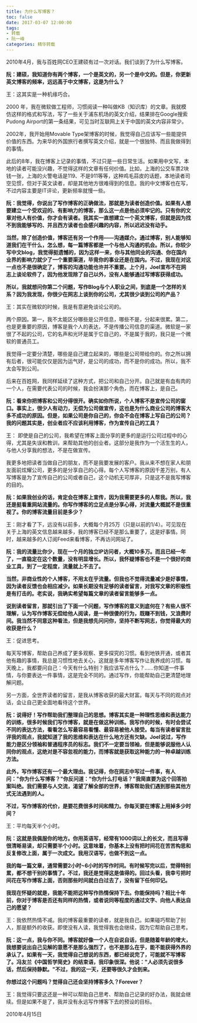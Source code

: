```yaml
---
title: 为什么写博客？
toc: false
date: 2017-03-07 12:00:00
tags:
- 转载
- 阮一峰
categories: 精华转载
---
```

2010年4月，我与百姓网CEO王建硕有过一次对话。我们谈到了为什么写博客。

**阮：建硕，我知道你有两个博客，一个是英文的，另一个是中文的。但是，你更新英文博客的频率，远远高于中文博客，这是为什么？**

王：这其实是一种机缘巧合。

2000 年，我在微软做工程师，习惯阅读一种叫做KB（知识库）的文章。我就模仿这样的格式和写法，写了一些关于浦东机场的英文介绍，结果排在Google搜索Pudong Airport的第一条结果，可见当时互联网上关于中国的英文内容非常少。

2002年，我开始用Movable Type架博客的时候，我觉得自己应该写一些能提供价值的东西。为来华的外国旅行者撰写英文介绍，就是一个很独特、而且我做得到的事情。

此后的8年，我在博客上记录的事情，不过只是一些日常生活。如果用中文写，本地的读者可能没兴趣，不觉得这样的文章有任何价值。比如，上海的公交车票2块钱一张，上海的火警电话是119、不是911等等，这种鸡毛蒜皮的话题，本地读者司空见惯，但对于英文读者，却是其他地方很难得到的信息。我的中文博客也在写，不过内容主要是IT评论，更新频率就慢一些。

<!--more-->

**阮：我觉得，你说出了写作博客的正确做法，那就是为读者创造价值。如果有人想要建立一个受欢迎的、有影响力的博客，那么这一点是他必须牢记的。只有你的文章对他人有价值，你才会有读者。我其实一直想建立一个英文博客，但就是因为找不到我能够写的、并且西方读者也会感兴趣的内容，所以迟迟没有动手。**

**当然，除了创造价值，博客还有另一个作用——沟通媒介。通过博客，别人能够知道我们在干什么，怎么想，每一篇博客都是一个与他人沟通的机会。所以，你较少写中文blog，我觉得挺遗憾的，因为这样一来，你与其他同业的沟通、你在国内业界的影响力就少了一个重要渠道，毕竟你的事业还是在国内。不过，我现在对这一点也不是很确定了，博客的沟通功能也许并不重要。上个月，Joel宣布不在网志上谈论软件了，因为他发现除了自己以外，没有人能够通过写博客获得成功。**

**所以，我就想问你第二个问题，写作Blog与个人职业之间，到底是一个怎样的关系？因为我发现，你很少在网志上谈到你的公司，尤其很少谈到公司的产品？**

王：其实在微软的时候，我是有意避免谈论公司的。

两个原因。第一，我不太能区分哪些是公开信息，哪些不是，分起来很累。第二，也是更重要的原因，博客是我个人的表达，不是传播公司信息的渠道。微软是一家很了不起的公司，它的名声和光环是属于它自己的，不是属于我的，我只是一个微软的普通员工。

我觉得一定要分清楚，哪些是自己建立起来的，哪些是公司带给你的。你之所以拥有后者，很可能仅仅是因为运气好，是公司的成功，而不是你的成功。所以，我不太会写到公司。

后来在百姓网，我同样延续了这种方式，把公司和自己分开。自己就是有血有肉的一个人，在需要代表公司的时候，我会扮演那个角色，而在博客上，是自己。

**阮：看来你把博客和公司分得很开。确实如你所说，个人博客不是宣传公司的窗口。事实上，很少人有动力，无偿为公司做宣传，这也是为什么商业公司的博客大多不成功的原因。但是，如果公司是你自己的，你会不会在博客上写自己的公司？我的问题其实是，创业者应不应该利用博客，作为宣传自己的工具？**

王： 即使是自己的公司，我希望在博客上面分享的更多的是运行公司过程中的心得，尤其是失误和教训，来帮助其他的创业者。这部分是我作为一个活生生的人，与他人分享我的想法，不是在做宣传。

我更多地把读者当做自己的朋友，而不是我要发展的客户。我从来不想在家人和朋友面前炫耀公司，更多的是分享自己的心得。每个人写博客的原因千差万别，有人写博客是为了宣传自己的公司或者自己，这个动机无可厚非，只是这不是我写博客的目的。

**阮：如果我创业的话，肯定会在博客上宣传，因为我需要更多的人帮我。所以，我还是挺看重网站流量的。你写作博客的立足点是分享心得，对流量大概就不是很重视了。你的博客流量目前是多少？**

王：刚才看了下，远没有以前多，大概每个月25万（只是以前的1/4）。可见现在关于上海的英文信息越来越多，我的博客已经不是那么重要了，这是好事情。同时，越来越多的人订阅Feed来看博客，不再访问网站了。

**阮：我的流量比你少，现在一个月的独立IP访问者，大概10多万。而且已经一年了，一直稳定在这个数量，没有明显增长。所以，我怀疑博客也不是一个很好的商业工具，到了一定程度，流量就上不去了。**

**当然，非商业性的个人博客，不用太在乎流量。但我也不觉得流量减少是好事情，因为读者反馈也会相应减少。如果长期没有足够的读者留言，对我写文章的积极性是有打击的。老实说，我确实希望每篇文章的读者留言能够多一点。**

**说到读者留言，那就引出了下面一个问题，写作博客的意义到底何在？有些人很不理解，认为写作博客无偿给他人阅读，是一种很傻的行为，既赚不到钱，又浪费时间。我当然不同意这种看法，但是我想先问问你，坚持不断写网志，你觉得最大的收获是什么？**

王：促进思考。

每天写博客，帮助自己养成了更多观察、更多探究的习惯。看到地铁开通，或者其他有趣的事情，我总是习惯性地去关心，这就是多年博客写作让我养成的习惯。每天晚上，我都要问自己：今天有什么特别？我应该写点什么？……你知道一件事情，与你要表达一件事情，这是完全不同的。通过写作，你能帮助自己更清楚地理解问题。

另一方面，全世界读者的留言，是我从博客收获的最大财富。每天与不同的观点对话，会让自己更全面地看待这个世界。

**阮：说得好！写作帮助我们整理自己的思想。博客其实是一种理性思维和表达能力的训练，很多时候我们写作博客，就是在做这种训练。我写作的时候，有时会尝试不同的表达方法，看看怎么写最容易看懂、最容易被他人接受。每当有读者留言批评我的观点，我就知道了我的思维和表达在什么地方还有欠缺。Joel说过，写作能力是区分领袖和普通程序员的标志。我们不一定要当领袖，但是能够说服他人认同你的观点，这绝对是不容忽视的能力，而博客就是获取这种能力的一种卓越训练方法。**

**此外，写作博客还有一个最大理由。我记得，你在网志中写过一件事，有人问："你为什么写博客？"你反问道："你为什么打电话？"我简直要为这个回答拍案叫绝。我们需要与人交流，渴望了解全部的世界，博客帮助我们遇到那些其他方式无法遇到的人。**

**不过，写作博客的代价，是要花费很多时间和精力。你每天要在博客上用掉多少时间？**

王：平均每天半个小时。

**阮：这就是我佩服你的地方。你用英语写，经常有1000词以上的长文，而且写得很清晰易读，却只需要半个小时。这意味着，你基本上没有把时间花在苦苦构思和反复修改上面，属于一次成文。我用汉语写，也做不到这一点。**

**我的每一篇文章，通常需要2小时~6小时的写作时间。有时候写完以后，觉得特别累，都不想干别的事情了。不过，我还是觉得这是值得的。回过头看，我幸亏把时间花在写作博客上面，否则那些时间就白白过去了，没有留下任何印记。**

**我现在怀疑的就是，我能不能把这种写作热情保持下去。你能保持吗？相比十年前，你对于博客是否还有同样的热情，或者说同等程度的通过文字、向他人表达自己的愿望？**

王：我依然热情不减。我的博客最重要的读者，就是我自己。如果碰巧帮助了别人，那是额外的收获。即使没有人读，我觉得我也会继续，因为它帮助自己思考。

**阮：这一点，我与你不同。博客就好像一个人在自说自话，但是随着年龄的增大，我想要说出自己见解的意愿不是那么强烈了，也不是那么在乎，能不能获得外界的承认了。如果有一天，我觉得自己想说的东西，都已经说完了，可能就不写博客了。冯友兰《中国哲学简史》的结束语，我印象很深。他说："人必须先说很多话，然后保持静默。"不过，我的这一天，还要等很久才会到来。**

**你想过这个问题吗？觉得自己还会坚持博客多久？Forever？**

王：我觉得只要这还是一种可以帮助自己思考、帮助自己记录的好办法，我就会继续。但是如果不是了，我并没有永远写作博客下去的预设的目标。

2010年4月15日